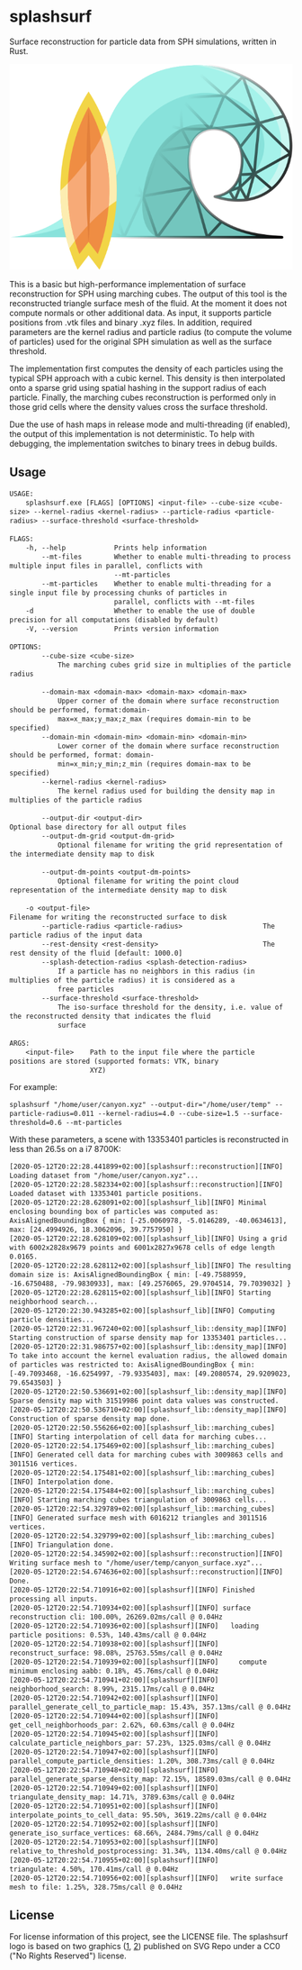 # splashsurf
Surface reconstruction for particle data from SPH simulations, written in Rust.

![splashsurf logo](logos/logo_small.svg "splashsurf logo")

This is a basic but high-performance implementation of surface reconstruction for SPH using marching cubes.
The output of this tool is the reconstructed triangle surface mesh of the fluid.
At the moment it does not compute normals or other additional data.
As input, it supports particle positions from .vtk files and binary .xyz files. In addition, required parameters are the kernel radius and particle radius (to compute the volume of particles) used for the original SPH simulation as well as the surface threshold.

The implementation first computes the density of each particles using the typical SPH approach with a cubic kernel. This density is then interpolated onto a sparse grid using spatial hashing in the support radius of each particle. Finally, the marching cubes reconstruction is performed only in those grid cells where the density values cross the surface threshold.

Due the use of hash maps in release mode and multi-threading (if enabled), the output of this implementation is not deterministic.
To help with debugging, the implementation switches to binary trees in debug builds.

## Usage

```
USAGE:
    splashsurf.exe [FLAGS] [OPTIONS] <input-file> --cube-size <cube-size> --kernel-radius <kernel-radius> --particle-radius <particle-radius> --surface-threshold <surface-threshold>

FLAGS:
    -h, --help            Prints help information
        --mt-files        Whether to enable multi-threading to process multiple input files in parallel, conflicts with
                          --mt-particles
        --mt-particles    Whether to enable multi-threading for a single input file by processing chunks of particles in
                          parallel, conflicts with --mt-files
    -d                    Whether to enable the use of double precision for all computations (disabled by default)
    -V, --version         Prints version information

OPTIONS:
        --cube-size <cube-size>
            The marching cubes grid size in multiplies of the particle radius

        --domain-max <domain-max> <domain-max> <domain-max>
            Upper corner of the domain where surface reconstruction should be performed, format:domain-
            max=x_max;y_max;z_max (requires domain-min to be specified)
        --domain-min <domain-min> <domain-min> <domain-min>
            Lower corner of the domain where surface reconstruction should be performed, format: domain-
            min=x_min;y_min;z_min (requires domain-max to be specified)
        --kernel-radius <kernel-radius>
            The kernel radius used for building the density map in multiplies of the particle radius

        --output-dir <output-dir>                              Optional base directory for all output files
        --output-dm-grid <output-dm-grid>
            Optional filename for writing the grid representation of the intermediate density map to disk

        --output-dm-points <output-dm-points>
            Optional filename for writing the point cloud representation of the intermediate density map to disk

    -o <output-file>                                           Filename for writing the reconstructed surface to disk
        --particle-radius <particle-radius>                    The particle radius of the input data
        --rest-density <rest-density>                          The rest density of the fluid [default: 1000.0]
        --splash-detection-radius <splash-detection-radius>
            If a particle has no neighbors in this radius (in multiplies of the particle radius) it is considered as a
            free particles
        --surface-threshold <surface-threshold>
            The iso-surface threshold for the density, i.e. value of the reconstructed density that indicates the fluid
            surface

ARGS:
    <input-file>    Path to the input file where the particle positions are stored (supported formats: VTK, binary
                    XYZ)
```
For example:
```
splashsurf "/home/user/canyon.xyz" --output-dir="/home/user/temp" --particle-radius=0.011 --kernel-radius=4.0 --cube-size=1.5 --surface-threshold=0.6 --mt-particles
```
With these parameters, a scene with 13353401 particles is reconstructed in less than 26.5s on a i7 8700K:
```
[2020-05-12T20:22:28.441899+02:00][splashsurf::reconstruction][INFO] Loading dataset from "/home/user/canyon.xyz"...
[2020-05-12T20:22:28.582334+02:00][splashsurf::reconstruction][INFO] Loaded dataset with 13353401 particle positions.
[2020-05-12T20:22:28.628091+02:00][splashsurf_lib][INFO] Minimal enclosing bounding box of particles was computed as: AxisAlignedBoundingBox { min: [-25.0060978, -5.0146289, -40.0634613], max: [24.4994926, 18.3062096, 39.7757950] }
[2020-05-12T20:22:28.628109+02:00][splashsurf_lib][INFO] Using a grid with 6002x2828x9679 points and 6001x2827x9678 cells of edge length 0.0165.
[2020-05-12T20:22:28.628112+02:00][splashsurf_lib][INFO] The resulting domain size is: AxisAlignedBoundingBox { min: [-49.7588959, -16.6750488, -79.9830933], max: [49.2576065, 29.9704514, 79.7039032] }
[2020-05-12T20:22:28.628115+02:00][splashsurf_lib][INFO] Starting neighborhood search...
[2020-05-12T20:22:30.943285+02:00][splashsurf_lib][INFO] Computing particle densities...
[2020-05-12T20:22:31.967240+02:00][splashsurf_lib::density_map][INFO] Starting construction of sparse density map for 13353401 particles...
[2020-05-12T20:22:31.986757+02:00][splashsurf_lib::density_map][INFO] To take into account the kernel evaluation radius, the allowed domain of particles was restricted to: AxisAlignedBoundingBox { min: [-49.7093468, -16.6254997, -79.9335403], max: [49.2080574, 29.9209023, 79.6543503] }
[2020-05-12T20:22:50.536691+02:00][splashsurf_lib::density_map][INFO] Sparse density map with 31519986 point data values was constructed.
[2020-05-12T20:22:50.536710+02:00][splashsurf_lib::density_map][INFO] Construction of sparse density map done.
[2020-05-12T20:22:50.556266+02:00][splashsurf_lib::marching_cubes][INFO] Starting interpolation of cell data for marching cubes...
[2020-05-12T20:22:54.175469+02:00][splashsurf_lib::marching_cubes][INFO] Generated cell data for marching cubes with 3009863 cells and 3011516 vertices.
[2020-05-12T20:22:54.175481+02:00][splashsurf_lib::marching_cubes][INFO] Interpolation done.
[2020-05-12T20:22:54.175484+02:00][splashsurf_lib::marching_cubes][INFO] Starting marching cubes triangulation of 3009863 cells...
[2020-05-12T20:22:54.329789+02:00][splashsurf_lib::marching_cubes][INFO] Generated surface mesh with 6016212 triangles and 3011516 vertices.
[2020-05-12T20:22:54.329799+02:00][splashsurf_lib::marching_cubes][INFO] Triangulation done.
[2020-05-12T20:22:54.345902+02:00][splashsurf::reconstruction][INFO] Writing surface mesh to "/home/user/temp/canyon_surface.xyz"...
[2020-05-12T20:22:54.674636+02:00][splashsurf::reconstruction][INFO] Done.
[2020-05-12T20:22:54.710916+02:00][splashsurf][INFO] Finished processing all inputs.
[2020-05-12T20:22:54.710934+02:00][splashsurf][INFO] surface reconstruction cli: 100.00%, 26269.02ms/call @ 0.04Hz
[2020-05-12T20:22:54.710936+02:00][splashsurf][INFO]   loading particle positions: 0.53%, 140.43ms/call @ 0.04Hz
[2020-05-12T20:22:54.710938+02:00][splashsurf][INFO]   reconstruct_surface: 98.08%, 25763.55ms/call @ 0.04Hz
[2020-05-12T20:22:54.710939+02:00][splashsurf][INFO]     compute minimum enclosing aabb: 0.18%, 45.76ms/call @ 0.04Hz
[2020-05-12T20:22:54.710941+02:00][splashsurf][INFO]     neighborhood_search: 8.99%, 2315.17ms/call @ 0.04Hz
[2020-05-12T20:22:54.710942+02:00][splashsurf][INFO]       parallel_generate_cell_to_particle_map: 15.43%, 357.13ms/call @ 0.04Hz
[2020-05-12T20:22:54.710944+02:00][splashsurf][INFO]       get_cell_neighborhoods_par: 2.62%, 60.63ms/call @ 0.04Hz
[2020-05-12T20:22:54.710945+02:00][splashsurf][INFO]       calculate_particle_neighbors_par: 57.23%, 1325.03ms/call @ 0.04Hz
[2020-05-12T20:22:54.710947+02:00][splashsurf][INFO]     parallel_compute_particle_densities: 1.20%, 308.73ms/call @ 0.04Hz
[2020-05-12T20:22:54.710948+02:00][splashsurf][INFO]     parallel_generate_sparse_density_map: 72.15%, 18589.03ms/call @ 0.04Hz
[2020-05-12T20:22:54.710949+02:00][splashsurf][INFO]     triangulate_density_map: 14.71%, 3789.63ms/call @ 0.04Hz
[2020-05-12T20:22:54.710951+02:00][splashsurf][INFO]       interpolate_points_to_cell_data: 95.50%, 3619.22ms/call @ 0.04Hz
[2020-05-12T20:22:54.710952+02:00][splashsurf][INFO]         generate_iso_surface_vertices: 68.66%, 2484.79ms/call @ 0.04Hz
[2020-05-12T20:22:54.710953+02:00][splashsurf][INFO]         relative_to_threshold_postprocessing: 31.34%, 1134.40ms/call @ 0.04Hz
[2020-05-12T20:22:54.710955+02:00][splashsurf][INFO]       triangulate: 4.50%, 170.41ms/call @ 0.04Hz
[2020-05-12T20:22:54.710956+02:00][splashsurf][INFO]   write surface mesh to file: 1.25%, 328.75ms/call @ 0.04Hz
```

## License

For license information of this project, see the LICENSE file.
The splashsurf logo is based on two graphics ([1](https://www.svgrepo.com/svg/295647/wave), [2](https://www.svgrepo.com/svg/295652/surfboard-surfboard)) published on SVG Repo under a CC0 ("No Rights Reserved") license.
